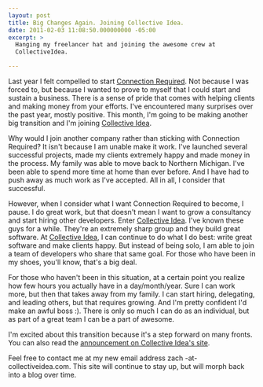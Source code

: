 ```yaml
---
layout: post
title: Big Changes Again. Joining Collective Idea.
date: 2011-02-03 11:08:50.000000000 -05:00
excerpt: >
  Hanging my freelancer hat and joining the awesome crew at
  CollectiveIdea.

---
```

Last year I felt compelled to start [Connection Required](/blog/2010/05/big-changes-going-independent/). Not because I was forced to, but because I wanted to prove to myself that I could start and sustain a business. There is a sense of pride that comes with helping clients and making money from your efforts. I've encountered many surprises over the past year, mostly positive. This month, I'm going to be making another big transition and I'm joining [Collective Idea](http://collectiveidea.com/).

Why would I join another company rather than sticking with Connection Required? It isn't because I am unable make it work. I've launched several successful projects, made my clients extremely happy and made money in the process. My family was able to move back to Northern Michigan. I've been able to spend more time at home than ever before. And I have had to push away as much work as I've accepted. All in all, I consider that successful.

However, when I consider what I want Connection Required to become, I pause. I do great work, but that doesn't mean I want to grow a consultancy and start hiring other developers. Enter [Collective Idea](http://collectiveidea.com/). I've known these guys for a while. They're an extremely sharp group and they build great software. At [Collective Idea](http://collectiveidea.com/), I can continue to do what I do best: write great software and make clients happy. But instead of being solo, I am able to join a team of developers who share that same goal. For those who have been in my shoes, you'll know, that's a big deal.

For those who haven't been in this situation, at a certain point you realize how few hours you actually have in a day/month/year. Sure I can work more, but then that takes away from my family. I can start hiring, delegating, and leading others, but that requires growing. And I'm pretty confident I'd make an awful boss :). There is only so much I can do as an individual, but as part of a great team I can be a part of awesome.

I'm excited about this transition because it's a step forward on many fronts. You can also read the [announcement on Collective Idea's site](http://collectiveidea.com/blog/archives/2011/02/03/welcome-zach-moazeni/).

Feel free to contact me at my new email address zach -at- collectiveidea.com. This site will continue to stay up, but will morph back into a blog over time.
